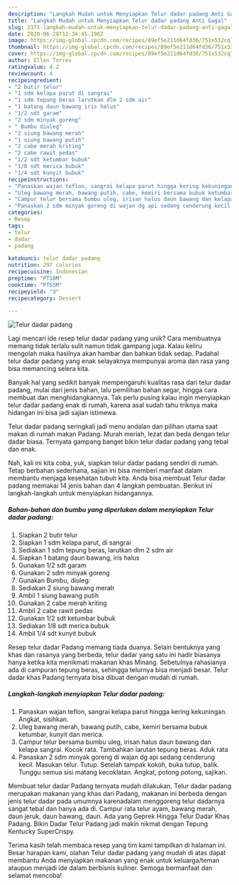 ```yaml
---
description: "Langkah Mudah untuk Menyiapkan Telur dadar padang Anti Gagal"
title: "Langkah Mudah untuk Menyiapkan Telur dadar padang Anti Gagal"
slug: 2171-langkah-mudah-untuk-menyiapkan-telur-dadar-padang-anti-gagal
date: 2020-06-28T12:34:45.196Z
image: https://img-global.cpcdn.com/recipes/89ef5e211d64fd36/751x532cq70/telur-dadar-padang-foto-resep-utama.jpg
thumbnail: https://img-global.cpcdn.com/recipes/89ef5e211d64fd36/751x532cq70/telur-dadar-padang-foto-resep-utama.jpg
cover: https://img-global.cpcdn.com/recipes/89ef5e211d64fd36/751x532cq70/telur-dadar-padang-foto-resep-utama.jpg
author: Ellen Torres
ratingvalue: 4.2
reviewcount: 4
recipeingredient:
- "2 butir telur"
- "1 sdm kelapa parut di sangrai"
- "1 sdm tepung beras larutkan dlm 2 sdm air"
- "1 batang daun bawang iris halus"
- "1/2 sdt garam"
- "2 sdm minyak goreng"
- " Bumbu diuleg"
- "2 siung bawang merah"
- "1 siung bawang putih"
- "2 cabe merah kriting"
- "2 cabe rawit pedas"
- "1/2 sdt ketumbar bubuk"
- "1/8 sdt merica bubuk"
- "1/4 sdt kunyit bubuk"
recipeinstructions:
- "Panaskan wajan teflon, sangrai kelapa parut hingga kering kekuningan. Angkat, sisihkan."
- "Uleg bawang merah, bawang putih, cabe, kemiri bersama bubuk ketumbar, kunyit dan merica."
- "Campur telur bersama bumbu uleg, irisan halus daun bawang dan kelapa sangrai. Kocok rata. Tambahkan larutan tepung beras. Aduk rata"
- "Panaskan 2 sdm minyak goreng di wajan dg api sedang cenderung kecil. Masukan telur. Tutup. Setelah tampak kokoh, buka tutup, balik. Tunggu semua sisi matang kecoklatan. Angkat, potong potong, sajikan."
categories:
- Resep
tags:
- telur
- dadar
- padang

katakunci: telur dadar padang 
nutrition: 297 calories
recipecuisine: Indonesian
preptime: "PT18M"
cooktime: "PT55M"
recipeyield: "3"
recipecategory: Dessert

---
```



![Telur dadar padang](https://img-global.cpcdn.com/recipes/89ef5e211d64fd36/751x532cq70/telur-dadar-padang-foto-resep-utama.jpg)

Lagi mencari ide resep telur dadar padang yang unik? Cara membuatnya memang tidak terlalu sulit namun tidak gampang juga. Kalau keliru mengolah maka hasilnya akan hambar dan bahkan tidak sedap. Padahal telur dadar padang yang enak selayaknya mempunyai aroma dan rasa yang bisa memancing selera kita.

Banyak hal yang sedikit banyak mempengaruhi kualitas rasa dari telur dadar padang, mulai dari jenis bahan, lalu pemilihan bahan segar, hingga cara membuat dan menghidangkannya. Tak perlu pusing kalau ingin menyiapkan telur dadar padang enak di rumah, karena asal sudah tahu triknya maka hidangan ini bisa jadi sajian istimewa.

Telur dadar padang seringkali jadi menu andalan dan pilihan utama saat makan di rumah makan Padang. Murah meriah, lezat dan beda dengan telur dadar biasa. Ternyata gampang banget bikin telur dadar padang yang tebal dan enak.


Nah, kali ini kita coba, yuk, siapkan telur dadar padang sendiri di rumah. Tetap berbahan sederhana, sajian ini bisa memberi manfaat dalam membantu menjaga kesehatan tubuh kita. Anda bisa membuat Telur dadar padang memakai 14 jenis bahan dan 4 langkah pembuatan. Berikut ini langkah-langkah untuk menyiapkan hidangannya.

<!--inarticleads1-->

##### Bahan-bahan dan bumbu yang diperlukan dalam menyiapkan Telur dadar padang:

1. Siapkan 2 butir telur
1. Siapkan 1 sdm kelapa parut, di sangrai
1. Sediakan 1 sdm tepung beras, larutkan dlm 2 sdm air
1. Siapkan 1 batang daun bawang, iris halus
1. Gunakan 1/2 sdt garam
1. Gunakan 2 sdm minyak goreng
1. Gunakan  Bumbu, diuleg:
1. Sediakan 2 siung bawang merah
1. Ambil 1 siung bawang putih
1. Gunakan 2 cabe merah kriting
1. Ambil 2 cabe rawit pedas
1. Gunakan 1/2 sdt ketumbar bubuk
1. Sediakan 1/8 sdt merica bubuk
1. Ambil 1/4 sdt kunyit bubuk


Resep telur dadar Padang memang tiada duanya. Selain bentuknya yang khas dan rasanya yang berbeda, telur dadar yang satu ini hadir biasanya hanya ketika kita menikmati makanan khas Minang. Sebetulnya rahasianya ada di campuran tepung beras, sehingga telurnya bisa menjadi besar. Telur dadar khas Padang ternyata bisa dibuat dengan mudah di rumah. 

<!--inarticleads2-->

##### Langkah-langkah menyiapkan Telur dadar padang:

1. Panaskan wajan teflon, sangrai kelapa parut hingga kering kekuningan. Angkat, sisihkan.
1. Uleg bawang merah, bawang putih, cabe, kemiri bersama bubuk ketumbar, kunyit dan merica.
1. Campur telur bersama bumbu uleg, irisan halus daun bawang dan kelapa sangrai. Kocok rata. Tambahkan larutan tepung beras. Aduk rata
1. Panaskan 2 sdm minyak goreng di wajan dg api sedang cenderung kecil. Masukan telur. Tutup. Setelah tampak kokoh, buka tutup, balik. Tunggu semua sisi matang kecoklatan. Angkat, potong potong, sajikan.


Membuat telur dadar Padang ternyata mudah dilakukan. Telur dadar padang merupakan makanan yang khas dari Padang, makanan ini berbeda dengan jenis telur dadar pada umumnya karenadalam menggoreng telur dadarnya sangat tebal dan hanya ada di. Campur rata telur ayam, bawang merah, daun jeruk, daun bawang, daun. Ada yang Geprek Hingga Telur Dadar Khas Padang. Bikin Dadar Telur Padang jadi makin nikmat dengan Tepung Kentucky SuperCrispy. 

Terima kasih telah membaca resep yang tim kami tampilkan di halaman ini. Besar harapan kami, olahan Telur dadar padang yang mudah di atas dapat membantu Anda menyiapkan makanan yang enak untuk keluarga/teman ataupun menjadi ide dalam berbisnis kuliner. Semoga bermanfaat dan selamat mencoba!
